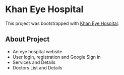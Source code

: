 # Khan Eye Hospital

This project was bootstrapped with [Khan Eye Hospital](https://eye-hospital-musaberul.netlify.app/).

## About Project
* An eye hospital website
* User login, registration and Google Sign in
* Services and Details
* Doctors List and Details


